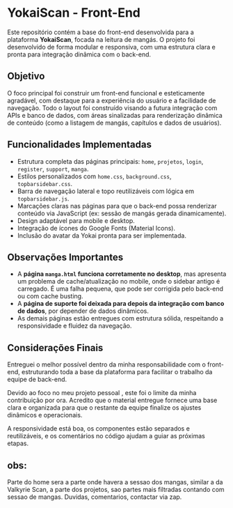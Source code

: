# YokaiScan - Front-End

Este repositório contém a base do front-end desenvolvida para a plataforma **YokaiScan**, focada na leitura de mangás. O projeto foi desenvolvido de forma modular e responsiva, com uma estrutura clara e pronta para integração dinâmica com o back-end.

## Objetivo

O foco principal foi construir um front-end funcional e esteticamente agradável, com destaque para a experiência do usuário e a facilidade de navegação. Todo o layout foi construído visando a futura integração com APIs e banco de dados, com áreas sinalizadas para renderização dinâmica de conteúdo (como a listagem de mangás, capítulos e dados de usuários).

## Funcionalidades Implementadas

- Estrutura completa das páginas principais: `home`, `projetos`, `login`, `register`, `support`, `manga`.
- Estilos personalizados com `home.css`, `background.css`, `topbarsidebar.css`.
- Barra de navegação lateral e topo reutilizáveis com lógica em `topbarsidebar.js`.
- Marcações claras nas páginas para que o back-end possa renderizar conteúdo via JavaScript (ex: sessão de mangás gerada dinamicamente).
- Design adaptável para mobile e desktop.
- Integração de ícones do Google Fonts (Material Icons).
- Inclusão do avatar da Yokai pronta para ser implementada.

## Observações Importantes

- A **página `manga.html` funciona corretamente no desktop**, mas apresenta um problema de cache/atualização no mobile, onde o sidebar antigo é carregado. É uma falha pequena, que pode ser corrigida pelo back-end ou com cache busting.
- A **página de suporte foi deixada para depois da integração com banco de dados**, por depender de dados dinâmicos.
- As demais páginas estão entregues com estrutura sólida, respeitando a responsividade e fluidez da navegação.

## Considerações Finais

Entreguei o melhor possível dentro da minha responsabilidade com o front-end, estruturando toda a base da plataforma para facilitar o trabalho da equipe de back-end.

Devido ao foco no meu projeto pessoal , este foi o limite da minha contribuição por ora. Acredito que o material entregue fornece uma base clara e organizada para que o restante da equipe finalize os ajustes dinâmicos e operacionais.

A responsividade está boa, os componentes estão separados e reutilizáveis, e os comentários no código ajudam a guiar as próximas etapas.

## obs: 
Parte do home sera a parte onde havera a sessao dos mangas, similar a da Valkyrie Scan, a parte dos projetos, sao partes mais filtradas contando com sessao de mangas.
 Duvidas, comentarios, contactar via zap.
